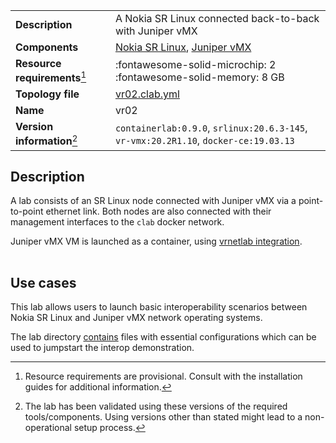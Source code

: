 |                               |                                                                                      |
| ----------------------------- | ------------------------------------------------------------------------------------ |
| **Description**               | A Nokia SR Linux connected back-to-back with Juniper vMX                             |
| **Components**                | [Nokia SR Linux][srl], [Juniper vMX][vmx]                                            |
| **Resource requirements**[^1] | :fontawesome-solid-microchip: 2 <br/>:fontawesome-solid-memory: 8 GB                 |
| **Topology file**             | [vr02.clab.yml][topofile]                                                            |
| **Name**                      | vr02                                                                                 |
| **Version information**[^2]   | `containerlab:0.9.0`, `srlinux:20.6.3-145`, `vr-vmx:20.2R1.10`, `docker-ce:19.03.13` |

## Description
A lab consists of an SR Linux node connected with Juniper vMX via a point-to-point ethernet link. Both nodes are also connected with their management interfaces to the `clab` docker network.

Juniper vMX VM is launched as a container, using [vrnetlab integration](../manual/vrnetlab.md).

<div class="mxgraph" style="max-width:100%;border:1px solid transparent;margin:0 auto; display:block;" data-mxgraph="{&quot;page&quot;:0,&quot;zoom&quot;:1.5,&quot;highlight&quot;:&quot;#0000ff&quot;,&quot;nav&quot;:true,&quot;check-visible-state&quot;:true,&quot;resize&quot;:true,&quot;url&quot;:&quot;https://raw.githubusercontent.com/srl-labs/containerlab/diagrams/vr02.drawio&quot;}"></div>

## Use cases
This lab allows users to launch basic interoperability scenarios between Nokia SR Linux and Juniper vMX network operating systems.

The lab directory [contains](https://github.com/srl-labs/containerlab/tree/master/lab-examples/vr02) files with essential configurations which can be used to jumpstart the interop demonstration.

[srl]: https://www.nokia.com/networks/products/service-router-linux-NOS/
[vmx]: https://www.juniper.net/us/en/products-services/routing/mx-series/vmx/
[topofile]: https://github.com/srl-labs/containerlab/tree/master/lab-examples/vr02/vr02.clab.yml

[^1]: Resource requirements are provisional. Consult with the installation guides for additional information.
[^2]: The lab has been validated using these versions of the required tools/components. Using versions other than stated might lead to a non-operational setup process.

<script type="text/javascript" src="https://viewer.diagrams.net/js/viewer-static.min.js" async></script>